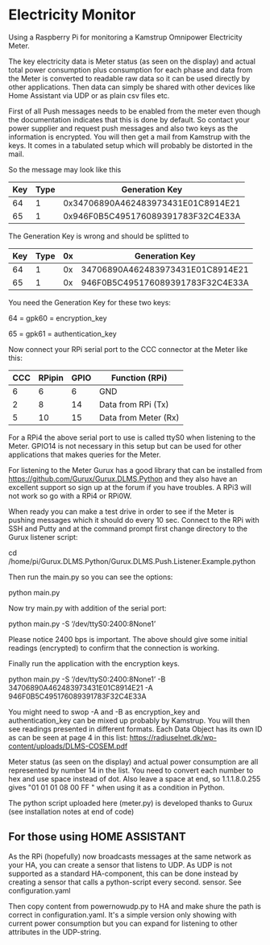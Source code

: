 # Electricity Monitor

Using a Raspberry Pi for monitoring a Kamstrup Omnipower Electricity Meter.

The key electricity data is Meter status (as seen on the display) and actual total power consumption plus consumption for each phase and data from the Meter is converted to readable raw data so it can be used directly by other applications. Then data can simply be shared with other devices like Home Assistant via UDP or as plain csv files etc.

First of all Push messages needs to be enabled from the meter even though the documentation indicates that this is done by default. So contact your power supplier and request push messages and also two keys as the information is encrypted. You will then get a mail from Kamstrup with the keys. It comes in a tabulated setup which will probably be distorted in the mail.

So the message may look like this

| Key | Type | Generation Key|
| --- | --- | --- |
| 64 | 1 | 0x34706890A462483973431E01C8914E21 |
| 65 | 1 | 0x946F0B5C495176089391783F32C4E33A |

The Generation Key is wrong and should be splitted to 

| Key | Type | 0x | Generation Key |
| --- | --- | --- | --- |
| 64	| 1	| 0x	| 34706890A462483973431E01C8914E21 |
| 65 | 1	| 0x	| 946F0B5C495176089391783F32C4E33A |

You need the Generation Key for these two keys:

64 = gpk60 = encryption_key

65 = gpk61 = authentication_key

Now connect your RPi serial port to the CCC connector at the Meter like this:

| CCC |	RPipin | GPIO | Function (RPi) |
| --- | --- | --- | --- |
| 6 | 6 | 6 | GND | 
| 2 | 8 | 14 | Data from RPi (Tx) |
| 5 | 10 | 15 | Data from Meter (Rx) | 

For a RPi4 the above serial port to use is called ttyS0 when listening to the Meter. GPIO14 is not necessary in this setup but can be used for other applications that makes queries for the Meter.

For listening to the Meter Gurux has a good library that can be installed from https://github.com/Gurux/Gurux.DLMS.Python and they also have an excellent support so sign up at the forum if you have troubles. A RPi3 will not work so go with a RPi4 or RPi0W.

When ready you can make a test drive in order to see if the Meter is pushing messages which it should do every 10 sec. Connect to the RPi with SSH and Putty and at the command prompt first change directory to the Gurux listener script:

cd /home/pi/Gurux.DLMS.Python/Gurux.DLMS.Push.Listener.Example.python

Then run the main.py so you can see the options:

python main.py

Now try main.py with addition of the serial port:

python main.py -S ‘/dev/ttyS0:2400:8None1’

Please notice 2400 bps is important. The above should give some initial readings (encrypted) to confirm that the connection is working.

Finally run the application with the encryption keys.

python main.py -S ‘/dev/ttyS0:2400:8None1’ -B 34706890A462483973431E01C8914E21 -A 946F0B5C495176089391783F32C4E33A

You might need to swop -A and -B as encryption_key and authentication_key can be mixed up probably by Kamstrup. You will then see readings presented in different formats. Each Data Object has its own ID as can be seen at page 4 in this list: https://radiuselnet.dk/wp-content/uploads/DLMS-COSEM.pdf 

Meter status (as seen on the display) and actual power consumption are all represented by number 14 in the list. You need to convert each number to hex and use space instead of dot. Also leave a space at end, so 1.1.1.8.0.255 gives "01 01 01 08 00 FF " when using it as a condition in Python.

The python script uploaded here (meter.py) is developed thanks to Gurux (see installation notes at end of code)

## For those using HOME ASSISTANT

As the RPi (hopefully) now broadcasts messages at the same network as your HA, you can create a sensor that listens to UDP. As UDP is not supported as a standard HA-component, this can be done instead by creating a sensor that calls a python-script every second.
sensor. See configuration.yaml

Then copy content from powernowudp.py to HA and make shure the path is correct in configuration.yaml.
It's a simple version only showing with current power consumption but you can expand for listening to other attributes in the UDP-string.
